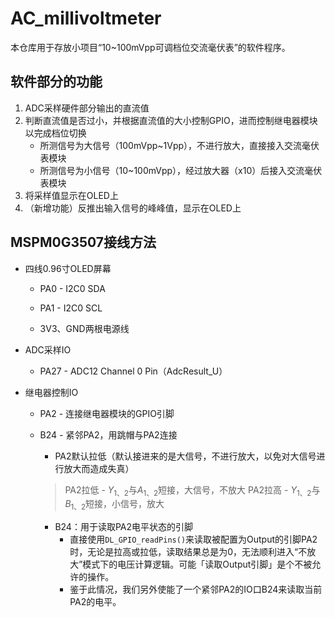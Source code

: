 # AC_millivoltmeter
本仓库用于存放小项目“10~100mVpp可调档位交流毫伏表”的软件程序。



## 软件部分的功能

1. ADC采样硬件部分输出的直流值
2. 判断直流值是否过小，并根据直流值的大小控制GPIO，进而控制继电器模块以完成档位切换
   * 所测信号为大信号（100mVpp~1Vpp），不进行放大，直接接入交流毫伏表模块
   * 所测信号为小信号（10~100mVpp），经过放大器（x10）后接入交流毫伏表模块
3. 将采样值显示在OLED上
4. （新增功能）反推出输入信号的峰峰值，显示在OLED上



## MSPM0G3507接线方法

* 四线0.96寸OLED屏幕

  * PA0 - I2C0 SDA

  * PA1 - I2C0 SCL

  * 3V3、GND两根电源线


* ADC采样IO

  * PA27 - ADC12 Channel 0 Pin（AdcResult_U）

* 继电器控制IO
  * PA2 - 连接继电器模块的GPIO引脚
  
  * B24 - 紧邻PA2，用跳帽与PA2连接
  
    * PA2默认拉低（默认接进来的是大信号，不进行放大，以免对大信号进行放大而造成失真）
  
  
    >PA2拉低 - $Y_{1、2}$与$A_{1、2}$短接，大信号，不放大
    >PA2拉高 - $Y_{1、2}$与$B_{1、2}$短接，小信号，放大
  
    * B24：用于读取PA2电平状态的引脚
      * 直接使用`DL_GPIO_readPins()`来读取被配置为Output的引脚PA2时，无论是拉高或拉低，读取结果总是为0，无法顺利进入“不放大”模式下的电压计算逻辑。可能「读取Output引脚」是个不被允许的操作。
      * 鉴于此情况，我们另外使能了一个紧邻PA2的IO口B24来读取当前PA2的电平。
